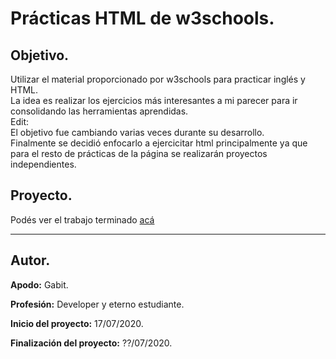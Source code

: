 # **Prácticas HTML de w3schools.**

## **Objetivo.**

Utilizar el material proporcionado por w3schools para practicar inglés y HTML.  
La idea es realizar los ejercicios más interesantes a mi parecer para ir consolidando las herramientas aprendidas.  
Edit:  
El objetivo fue cambiando varias veces durante su desarrollo.  
Finalmente se decidió enfocarlo a ejercicitar html principalmente ya que para el resto de prácticas de la página se realizarán proyectos independientes.

## **Proyecto.**

Podés ver el trabajo terminado [acá][web]
___

## **Autor.**

**Apodo:** Gabit.

**Profesión:** Developer y eterno estudiante.

**Inicio del proyecto:** 17/07/2020.

**Finalización del proyecto:** ??/07/2020.

[web]: #